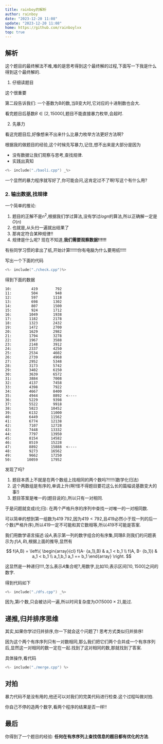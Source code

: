 ```yaml
---
title: rainboy的解析
author: rainboy
date: "2023-12-20 11:08"
update: "2023-12-20 11:08"
home: https://github.com/rainboylvx
top: true
---
```


## 解析

这个题目的最终解法不难,难的是思考得到这个最终解的过程,下面写一下我是什么得到这个最终解的.

1. 仔细读题目

这个很重要

第二段告诉我们: 一个基数为B的数,当B变大时,它对应的十进制数也会大.

看完题目后基数$B \in [2,15000]$,题目不能直接暴力枚举,会超时.



2. 先暴力

看这完题目后,好像想来不出来什么比暴力枚举方法更好方法啊?

根据我的做题目的经验,这个时候先写暴力,记住,想不出来是大部分是因为

- 没有数据让我们观察与思考,查找规律.
- 实践出真知


```cpp
<%- include("./baoli.cpp") _%>
```

一个显然的暴力程序就写好了,你可能会问,这肯定过不了啊!写这个有什么用?

### 2. 输出数据,找规律

一个简单的推论:

1. 题目的正解不是$n^2$,根据我们学过算法,没有学过$logn$的算法,所以正确解一定是$O(n)$
2. 也就是,从头扫一遍就出结果了
3. 那肯定符合某种规律!!
4. 规律是什么呢? 现在不知道,**我们需要观察数据!!!!!!**

有些同学习惯的拿出了纸,开始计算!!!!!!你有电脑为什么要用纸!!!!!

写出一个下面的代码



```cpp
<%- include("./check.cpp")%>
```

得到下面的数据

```
10:         419        792 
11:         504        948 
12:         597       1118 
13:         698       1302 
14:         807       1500 
15:         924       1712 
16:        1049       1938 
17:        1182       2178 
18:        1323       2432 
19:        1472       2700 
20:        1629       2982 
21:        1794       3278 
22:        1967       3588 
23:        2148       3912 
24:        2337       4250 
25:        2534       4602 
26:        2739       4968 
27:        2952       5348 
28:        3173       5742 
29:        3402       6150 
30:        3639       6572 
31:        3884       7008 
32:        4137       7458 
33:        4398       7922 
34:        4667       8400 
35:        4944       8892  <----
36:        5229       9398 
37:        5522       9918 
38:        5823      10452 
39:        6132      11000 
40:        6449      11562 
41:        6774      12138 
42:        7107      12728 
43:        7448      13332 
44:        7797      13950 
45:        8154      14582 
46:        8519      15228 
47:        8892      15888  <----
48:        9273      16562 
49:        9662      17250 
50:       10059      17952 
```


发现了吗?

1. 题目本质上不就是在两个数组上找相同的两个数吗?!!!!!(数学化归法)
2. 这个两数组是有序的,单调上升(啊!怪不得题目要花这么长的篇幅说基数变大的事!)
3. 题目答案是唯一的(题目说的),所以只有一对相同.




于是问题就变成(化归): 在两个严格升序的序列中查找一对唯一的一对相同数.

可以简单的想到第一组数为$419\;792$,因为$419 < 792$,且$419$必然小于现一列的后一个数(严格升序),所以$419$一定不可能和其它数相等,所以$419$不可能是答案.

我们用数学语言描述:设$A$,表示第一列的数字组合的有序集,同理$B$.则我们的问题表示为:$f(A,B)$,根据上面的推导,显然有

$$
f(A,B) = \left\{
\begin{array}{cl}
f(A- {a_1},B) & a_1 < b_1 \\
f(A, B- {b_1}) & a_1 < b_1 \\
a_1,b_1 a_1 == b_1
\end{array}
\right.
$$


这显然是一种递归!!!!,怎么表示$A$集合呢?,用数字,比如$10$,表示区间$[10,1500]$之间的数字.

得到代码如下

```cpp
<%- include("./dfs.cpp") _%>
```

因为,第i个数,只会被访问一遍,所以时间复杂度为$O(15000 \times 2)$,能过.

## 递推,归并排序思维


其实,如果你学过归并排序,你一下就会这个问题了! 思考方式类似归并排序!

因为这个两个有序序列只有一对数相同,那么我们把它们两个合并成一个有序序列后,显然这一对相同的数一定在一起.找到了这对相同的数,那就找到了答案.

具体操作,看代码


```cpp
<%- include("./merge.cpp") %>
```


## 对拍

暴力代码不是没有用的,他还可以对我们的完美代码进行检查.这个过程叫做对拍.

你自己不停的造两个数字,看两个程序的结果是否一样!!



## 最后

你得到了一个题目的经验: **任何在有序序列上查找信息的题目都有优化的方法**.
